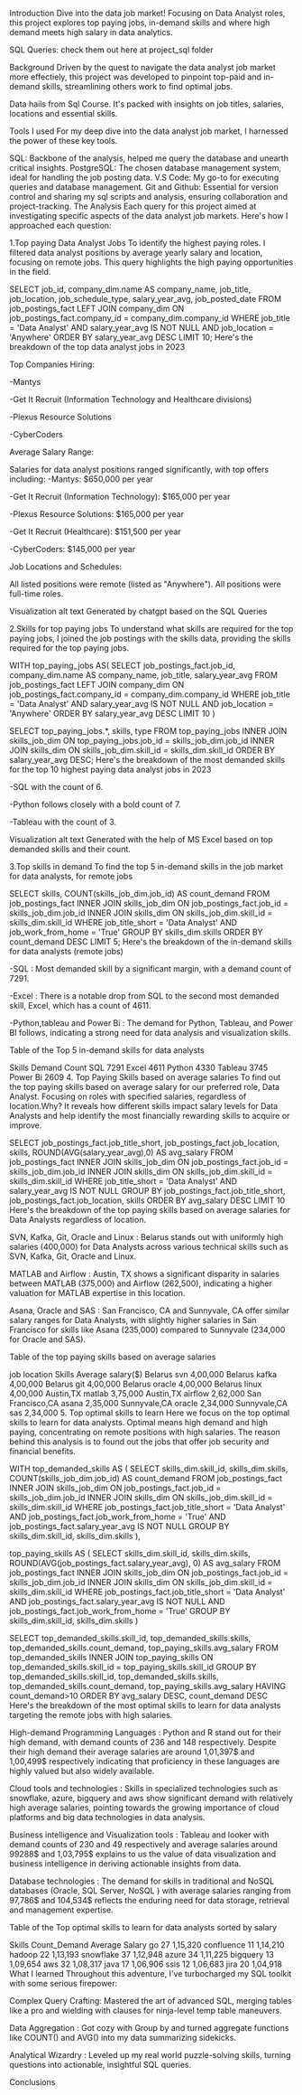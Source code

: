 Introduction
Dive into the data job market! Focusing on Data Analyst roles, this project explores top paying jobs, in-demand skills and where high demand meets high salary in data analytics.

SQL Queries: check them out here at project_sql folder

Background
Driven by the quest to navigate the data analyst job market more effectiely, this project was developed to pinpoint top-paid and in-demand skills, streamlining others work to find optimal jobs.

Data hails from Sql Course. It's packed with insights on job titles, salaries, locations and essential skills.

Tools I used
For my deep dive into the data analyst job market, I harnessed the power of these key tools.

SQL: Backbone of the analysis, helped me query the database and unearth critical insights.
PostgreSQL: The chosen database management system, ideal for handling the job posting data.
V.S Code: My go-to for executing queries and database management.
Git and Github: Essential for version control and sharing my sql scripts and analysis, ensuring collaboration and project-tracking.
The Analysis
Each query for this project aimed at investigating specific aspects of the data analyst job markets. Here's how I approached each question:

1.Top paying Data Analyst Jobs
To identify the highest paying roles. I filtered data analyst positions by average yearly salary and location, focusing on remote jobs. This query highlights the high paying opportunities in the field.

SELECT
    job_id,
    company_dim.name AS company_name,
    job_title,
    job_location,
    job_schedule_type,
    salary_year_avg,
    job_posted_date
FROM
    job_postings_fact
LEFT JOIN company_dim ON job_postings_fact.company_id = company_dim.company_id
WHERE
    job_title = 'Data Analyst' AND salary_year_avg IS NOT NULL AND job_location = 'Anywhere'
ORDER BY
    salary_year_avg DESC
LIMIT 10;
Here's the breakdown of the top data analyst jobs in 2023

Top Companies Hiring:

-Mantys

-Get It Recruit (Information Technology and Healthcare divisions)

-Plexus Resource Solutions

-CyberCoders

Average Salary Range:

Salaries for data analyst positions ranged significantly, with top offers including: -Mantys: $650,000 per year

-Get It Recruit (Information Technology): $165,000 per year

-Plexus Resource Solutions: $165,000 per year

-Get It Recruit (Healthcare): $151,500 per year

-CyberCoders: $145,000 per year

Job Locations and Schedules:

All listed positions were remote (listed as "Anywhere"). All positions were full-time roles.

Visualization alt text Generated by chatgpt based on the SQL Queries

2.Skills for top paying jobs
To understand what skills are required for the top paying jobs, I joined the job postings with the skills data, providing the skills required for the top paying jobs.

WITH top_paying_jobs AS(
    SELECT
        job_postings_fact.job_id,
        company_dim.name AS company_name,
        job_title,
        salary_year_avg
    FROM
        job_postings_fact
    LEFT JOIN company_dim ON job_postings_fact.company_id = company_dim.company_id
    WHERE
        job_title = 'Data Analyst' 
        AND salary_year_avg IS NOT NULL 
        AND job_location = 'Anywhere'
    ORDER BY
        salary_year_avg DESC
    LIMIT 10
)

SELECT
top_paying_jobs.*,
skills,
type
FROM top_paying_jobs
INNER JOIN skills_job_dim ON top_paying_jobs.job_id = skills_job_dim.job_id
INNER JOIN skills_dim ON skills_job_dim.skill_id = skills_dim.skill_id
ORDER BY
    salary_year_avg DESC;
Here's the breakdown of the most demanded skills for the top 10 highest paying data analyst jobs in 2023

-SQL with the count of 6.

-Python follows closely with a bold count of 7.

-Tableau with the count of 3.

Visualization alt text Generated with the help of MS Excel based on top demanded skills and their count.

3.Top skills in demand
To find the top 5 in-demand skills in the job market for data analysts, for remote jobs

SELECT
skills,
COUNT(skills_job_dim.job_id) AS count_demand
FROM job_postings_fact
INNER JOIN skills_job_dim ON job_postings_fact.job_id = skills_job_dim.job_id
INNER JOIN skills_dim ON skills_job_dim.skill_id = skills_dim.skill_id
WHERE
    job_title_short = 'Data Analyst' AND
    job_work_from_home = 'True'
GROUP BY
    skills_dim.skills
ORDER BY
    count_demand DESC
LIMIT 5;
Here's the breakdown of the in-demand skills for data analysts (remote jobs)

-SQL : Most demanded skill by a significant margin, with a demand count of 7291.

-Excel : There is a notable drop from SQL to the second most demanded skill, Excel, which has a count of 4611.

-Python,tableau and Power Bi : The demand for Python, Tableau, and Power BI follows, indicating a strong need for data analysis and visualization skills.

Table of the Top 5 in-demand skills for data analysts

Skills	Demand Count
SQL	7291
Excel	4611
Python	4330
Tableau	3745
Power Bi	2609
4. Top Paying Skills based on average salaries
To find out the top paying skills based on average salary for our preferred role, Data Analyst. Focusing on roles with specified salaries, regardless of location.Why? It reveals how different skills impact salary levels for Data Analysts and help identify the most financially rewarding skills to acquire or improve.

SELECT
job_postings_fact.job_title_short,
job_postings_fact.job_location,
skills,
ROUND(AVG(salary_year_avg),0) AS avg_salary
FROM 
job_postings_fact
INNER JOIN skills_job_dim ON job_postings_fact.job_id = skills_job_dim.job_id
INNER JOIN skills_dim ON skills_job_dim.skill_id = skills_dim.skill_id
WHERE
job_title_short = 'Data Analyst' AND salary_year_avg IS NOT NULL
GROUP BY
job_postings_fact.job_title_short,
job_postings_fact.job_location,
skills
ORDER BY
    avg_salary DESC
LIMIT 10
Here's the breakdown of the top paying skills based on average salaries for Data Analysts regardless of location.

SVN, Kafka, Git, Oracle and Linux : Belarus stands out with uniformly high salaries (400,000) for Data Analysts across various technical skills such as SVN, Kafka, Git, Oracle and Linux.

MATLAB and Airflow : Austin, TX shows a significant disparity in salaries between MATLAB (375,000) and Airflow (262,500), indicating a higher valuation for MATLAB expertise in this location.

Asana, Oracle and SAS : San Francisco, CA and Sunnyvale, CA offer similar salary ranges for Data Analysts, with slightly higher salaries in San Francisco for skills like Asana (235,000) compared to Sunnyvale (234,000 for Oracle and SAS).

Table of the top paying skills based on average salaries

job location	Skills	Average salary($)
Belarus	svn	4,00,000
Belarus	kafka	4,00,000
Belarus	git	4,00,000
Belarus	oracle	4,00,000
Belarus	linux	4,00,000
Austin,TX	matlab	3,75,000
Austin,TX	airflow	2,62,000
San Francisco,CA	asana	2,35,000
Sunnyvale,CA	oracle	2,34,000
Sunnyvale,CA	sas	2,34,000
5. Top optimal skills to learn
Here we focus on the top optimal skills to learn for data analysts. Optimal means high demand and high paying, concentrating on remote positions with high salaries. The reason behind this analysis is to found out the jobs that offer job security and financial benefits.

WITH top_demanded_skills AS (
    SELECT
        skills_dim.skill_id,
        skills_dim.skills,
        COUNT(skills_job_dim.job_id) AS count_demand
    FROM 
        job_postings_fact
    INNER JOIN 
        skills_job_dim ON job_postings_fact.job_id = skills_job_dim.job_id
    INNER JOIN 
        skills_dim ON skills_job_dim.skill_id = skills_dim.skill_id
    WHERE
        job_postings_fact.job_title_short = 'Data Analyst' AND
        job_postings_fact.job_work_from_home = 'True' AND 
        job_postings_fact.salary_year_avg IS NOT NULL
    GROUP BY
        skills_dim.skill_id, skills_dim.skills
),

top_paying_skills AS (
    SELECT
        skills_dim.skill_id,
        skills_dim.skills,
        ROUND(AVG(job_postings_fact.salary_year_avg), 0) AS avg_salary
    FROM 
        job_postings_fact
    INNER JOIN 
        skills_job_dim ON job_postings_fact.job_id = skills_job_dim.job_id
    INNER JOIN 
        skills_dim ON skills_job_dim.skill_id = skills_dim.skill_id
    WHERE
        job_postings_fact.job_title_short = 'Data Analyst' AND 
        job_postings_fact.salary_year_avg IS NOT NULL AND 
        job_postings_fact.job_work_from_home = 'True'
    GROUP BY 
    skills_dim.skill_id,
        skills_dim.skills
)

SELECT
    top_demanded_skills.skill_id,
    top_demanded_skills.skills,
    top_demanded_skills.count_demand,
    top_paying_skills.avg_salary
FROM
    top_demanded_skills
INNER JOIN 
    top_paying_skills ON top_demanded_skills.skill_id = top_paying_skills.skill_id
GROUP BY
    top_demanded_skills.skill_id,
    top_demanded_skills.skills,
     top_demanded_skills.count_demand,
    top_paying_skills.avg_salary
HAVING
    count_demand>10
ORDER BY
    avg_salary DESC,
    count_demand DESC
Here's the breakdown of the most optimal skills to learn for data analysts targeting the remote jobs with high salaries.

High-demand Programming Languages : Python and R stand out for their high demand, with demand counts of 236 and 148 respectively. Despite their high demand their average salaries are around 1,01,397$ and 1,00,499$ respectively indicating that proficiency in these languages are highly valued but also widely available.

Cloud tools and technologies : Skills in specialized technologies such as snowflake, azure, bigquery and aws show significant demand with relatively high average salaries, pointing towards the growing importance of cloud platforms and big data technologies in data analysis.

Business intelligence and Visualization tools : Tableau and looker with demand counts of 230 and 49 respectively and average salaries around 99288$ and 1,03,795$ explains to us the value of data visualization and business intelligence in deriving actionable insights from data.

Database technologies : The demand for skills in traditional and NoSQL databases (Oracle, SQL Server, NoSQL ) with average salaries ranging from 97,786$ and 104,534$ reflects the enduring need for data storage, retrieval and management expertise.

Table of the Top optimal skills to learn for data analysts sorted by salary

Skills	Count_Demand	Average Salary
go	27	1,15,320
confluence	11	1,14,210
hadoop	22	1,13,193
snowflake	37	1,12,948
azure	34	1,11,225
bigquery	13	1,09,654
aws	32	1,08,317
java	17	1,06,906
ssis	12	1,06,683
jira	20	1,04,918
What I learned
Throughout this adventure, I've turbocharged my SQL toolkit with some serious firepower:

Complex Query Crafting: Mastered the art of advanced SQL, merging tables like a pro and wielding with clauses for ninja-level temp table maneuvers.

Data Aggregation : Got cozy with Group by and turned aggregate functions like COUNT() and AVG() into my data summarizing sidekicks.

Analytical Wizardry : Leveled up my real world puzzle-solving skills, turning questions into actionable, insightful SQL queries.

Conclusions
